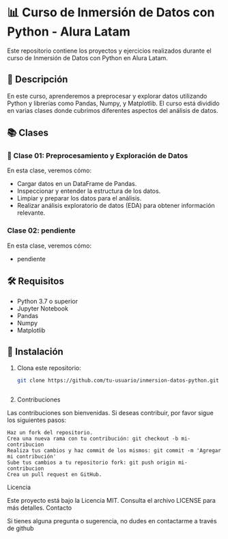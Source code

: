 # 📊 Curso de Inmersión de Datos con Python - Alura Latam

Este repositorio contiene los proyectos y ejercicios realizados durante el curso de Inmersión de Datos con Python en Alura Latam.

## 📝 Descripción

En este curso, aprenderemos a preprocesar y explorar datos utilizando Python y librerías como Pandas, Numpy, y Matplotlib. El curso está dividido en varias clases donde cubrimos diferentes aspectos del análisis de datos.

## 📚 Clases

### 🧩 Clase 01: Preprocesamiento y Exploración de Datos
En esta clase, veremos cómo:

- Cargar datos en un DataFrame de Pandas.
- Inspeccionar y entender la estructura de los datos.
- Limpiar y preparar los datos para el análisis.
- Realizar análisis exploratorio de datos (EDA) para obtener información relevante.


### Clase 02: pendiente
En esta clase, veremos cómo:

- pendiente




## 🛠️ Requisitos

- Python 3.7 o superior
- Jupyter Notebook
- Pandas
- Numpy
- Matplotlib

## 🚀 Instalación

1. Clona este repositorio:
   ```bash
   git clone https://github.com/tu-usuario/inmersion-datos-python.git



2. Contribuciones

Las contribuciones son bienvenidas. Si deseas contribuir, por favor sigue los siguientes pasos:

    Haz un fork del repositorio.
    Crea una nueva rama con tu contribución: git checkout -b mi-contribucion
    Realiza tus cambios y haz commit de los mismos: git commit -m 'Agregar mi contribución'
    Sube tus cambios a tu repositorio fork: git push origin mi-contribucion
    Crea un pull request en GitHub.

Licencia

Este proyecto está bajo la Licencia MIT. Consulta el archivo LICENSE para más detalles.
Contacto

Si tienes alguna pregunta o sugerencia, no dudes en contactarme a través de github
